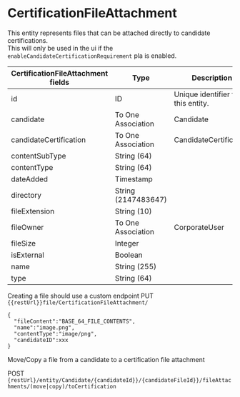 # CertificationFileAttachment

This entity represents files that can be attached directly to candidate certifications.  
This will only be used in the ui if the `enableCandidateCertificationRequirement` pla is enabled.

<table>
 <colgroup>
 <col width="20%" />
 <col width="20%" />
 <col width="20%" />
 <col width="20%" />
 <col width="20%" />
 </colgroup>
 <thead>
 <tr class="header">
 <th>CertificationFileAttachment fields</th>
 <th>Type</th>
 <th>Description</th>
 <th>Not null</th>
 <th>Read-only</th>
 </tr>
 </thead>
 <tbody>
 <tr class="even">
 <td>id</td>
 <td>ID</td>
 <td>Unique identifier for this entity.</td>
 <td>X</td>
 <td>X</td>
 </tr>
<tr class="odd">
 <td>candidate</td>
 <td>To One Association</td>
 <td>Candidate</td>
 <td>X</td>
 <td></td>
 </tr>
<tr class="even">
 <td>candidateCertification</td>
 <td>To One Association</td>
 <td>CandidateCertification</td>
 <td></td>
 <td></td>
 </tr>
<tr class="odd">
 <td>contentSubType</td>
 <td>String (64)</td>
 <td></td>
 <td></td>
 <td></td>
 </tr>
<tr class="even">
 <td>contentType</td>
 <td>String (64)</td>
 <td></td>
 <td></td>
 <td></td>
 </tr>
<tr class="odd">
 <td>dateAdded</td>
 <td>Timestamp</td>
 <td></td>
 <td></td>
 <td></td>
 </tr>
<tr class="even">
 <td>directory</td>
 <td>String (2147483647)</td>
 <td></td>
 <td></td>
 <td></td>
 </tr>
<tr class="odd">
 <td>fileExtension</td>
 <td>String (10)</td>
 <td></td>
 <td></td>
 <td></td>
 </tr>
<tr class="even">
 <td>fileOwner</td>
 <td>To One Association</td>
 <td>CorporateUser</td>
 <td></td>
 <td></td>
 </tr>
<tr class="odd">
 <td>fileSize</td>
 <td>Integer</td>
 <td></td>
 <td></td>
 <td></td>
 </tr>
<tr class="even">
 <td>isExternal</td>
 <td>Boolean</td>
 <td></td>
 <td></td>
 <td></td>
 </tr>
<tr class="odd">
 <td>name</td>
 <td>String (255)</td>
 <td></td>
 <td>X</td>
 <td></td>
 </tr>
<tr class="even">
 <td>type</td>
 <td>String (64)</td>
 <td></td>
 <td></td>
 <td></td>
 </tr>
 </tbody>
</table>


Creating a file should use a custom endpoint
PUT `{{restUrl}}file/CertificationFileAttachment/`

    {
      "fileContent":"BASE_64_FILE_CONTENTS",
      "name":"image.png",
      "contentType":"image/png",
      "candidateID":xxx
    }

Move/Copy a file from a candidate to a certification file attachment

POST `{restUrl}/entity/Candidate/{candidateId}}/{candidateFileId}}/fileAttachments/(move|copy)/toCertification`

